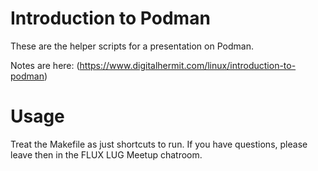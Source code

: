 # Introduction to Podman

These are the helper scripts for a presentation on Podman.  

Notes are here: (https://www.digitalhermit.com/linux/introduction-to-podman)

# Usage

Treat the Makefile as just shortcuts to run. If you have questions, please leave
then in the FLUX LUG Meetup chatroom.